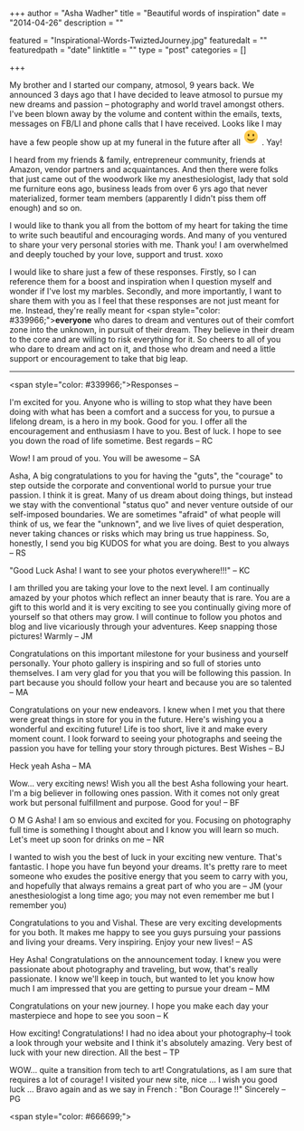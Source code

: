 +++
author = "Asha Wadher"
title = "Beautiful words of inspiration"
date = "2014-04-26"
description = ""

featured = "Inspirational-Words-TwiztedJourney.jpg"
featuredalt = ""
featuredpath = "date"
linktitle = ""
type = "post"
categories = []

+++

My brother and I started our company, atmosol, 9 years back. We announced 3 days ago that I have decided to leave atmosol to pursue my new dreams and passion – photography and world travel amongst others. I've been blown away by the volume and content within the emails, texts, messages on FB/LI and phone calls that I have received. Looks like I may have a few people show up at my funeral in the future after all ![:)](/img/twiztedmyrtle/simple-smile.png) . Yay!

I heard from my friends & family, entrepreneur community, friends at Amazon, vendor partners and acquaintances. And then there were folks that just came out of the woodwork like my anesthesiologist, lady that sold me furniture eons ago, business leads from over 6 yrs ago that never materialized, former team members (apparently I didn't piss them off enough) and so on.

I would like to thank you all from the bottom of my heart for taking the time to write such beautiful and encouraging words. And many of you ventured to share your very personal stories with me. Thank you! I am overwhelmed and deeply touched by your love, support and trust. xoxo

I would like to share just a few of these responses. Firstly, so I can reference them for a boost and inspiration when I question myself and wonder if I've lost my marbles. Secondly, and more importantly, I want to share them with you as I feel that these responses are not just meant for me. Instead, they're really meant for <span style=\"color: #339966;\">**everyone**</span> who dares to dream and ventures out of their comfort zone into the unknown, in pursuit of their dream. They believe in their dream to the core and are willing to risk everything for it. So cheers to all of you who dare to dream and act on it, and those who dream and need a little support or encouragement to take that big leap.

- - - - - -



<span style=\"color: #339966;\">Responses – </span>

I'm excited for you. Anyone who is willing to stop what they have been doing with what has been a comfort and a success for you, to pursue a lifelong dream, is a hero in my book.  Good for you. I offer all the encouragement and enthusiasm I have to you. Best of luck. I hope to see you down the road of life sometime. Best regards  –  RC

Wow! I am proud of you. You will be awesome  –  SA

Asha, A big congratulations to you for having the "guts", the "courage" to step outside the corporate and conventional world to pursue your true passion. I think it is great. Many of us dream about doing things, but instead we stay with the conventional "status quo" and never venture outside of our self-imposed boundaries. We are sometimes "afraid" of what people will think of us, we fear the "unknown", and we live lives of quiet desperation, never taking chances or risks which may bring us true happiness. So, honestly, I send you big KUDOS for what you are doing. Best to you always  –  RS

"Good Luck Asha! I want to see your photos everywhere!!!"  –  KC

I am thrilled you are taking your love to the next level. I am continually amazed by your photos which reflect an inner beauty that is rare. You are a gift to this world and it is very exciting to see you continually giving more of yourself so that others may grow. I will continue to follow you photos and blog and live vicariously through your adventures. Keep snapping those pictures! Warmly  –  JM

Congratulations on this important milestone for your business and yourself personally. Your photo gallery is inspiring and so full of stories unto themselves. I am very glad for you that you will be following this passion. In part because you should follow your heart and because you are so talented  –  MA

Congratulations on your new endeavors.  I knew when I met you that there were great things in store for you in the future. Here's wishing you a wonderful and exciting future!  Life is too short, live it and make every moment count. I look forward to seeing your photographs and seeing the passion you have for telling your story through pictures. Best Wishes  –  BJ

Heck yeah Asha  – MA

Wow...
very exciting news!  Wish you all the best Asha following your heart.  I'm a big believer in following ones passion.  With it comes not only great work but personal fulfillment and purpose.  Good for you!  –  BF

O M G Asha! I am so envious and excited for you.  Focusing on photography full time is something I thought about and I know you will learn so much.  Let's meet up soon for drinks on me  –  NR

I wanted to wish you the best of luck in your exciting new venture. That's fantastic. I hope you have fun beyond your dreams. It's pretty rare to meet someone who exudes the positive energy that you seem to carry with you, and hopefully that always remains a great part of who you are  –  JM (your anesthesiologist a long time ago; you may not even remember me but I remember you)

Congratulations to you and Vishal. These are very exciting developments for you both. It makes me happy to see you guys pursuing your passions and living your dreams. Very inspiring. Enjoy your new lives!  –  AS

Hey Asha! Congratulations on the announcement today. I knew you were passionate about photography and traveling, but wow, that's really passionate.  I know we'll keep in touch, but wanted to let you know how much I am impressed that you are getting to pursue your dream  –  MM

Congratulations on your new journey. I hope you make each day your masterpiece and hope to see you soon  –  K

How exciting!  Congratulations!  I had no idea about your photography–I took a look through your website and I think it's absolutely amazing.  Very best of luck with your new direction. All the best  –  TP

WOW...
 quite a transition from tech to art! Congratulations, as I am sure that requires a lot of courage!  I visited your new site, nice ...
  I wish you good luck ...
 Bravo again and as we say in French : "Bon Courage !!" Sincerely  –  PG

<span style=\"color: #666699;\"> </span>
